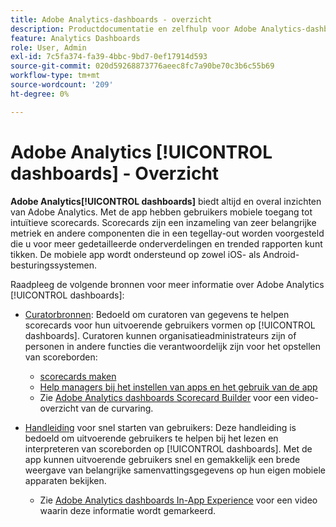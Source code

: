```yaml
---
title: Adobe Analytics-dashboards - overzicht
description: Productdocumentatie en zelfhulp voor Adobe Analytics-dashboards
feature: Analytics Dashboards
role: User, Admin
exl-id: 7c5fa374-fa39-4bbc-9bd7-0ef17914d593
source-git-commit: 020d59268873776aeec8fc7a90be70c3b6c55b69
workflow-type: tm+mt
source-wordcount: '209'
ht-degree: 0%

---
```


# Adobe Analytics [!UICONTROL dashboards] - Overzicht

**Adobe Analytics[!UICONTROL dashboards]** biedt altijd en overal inzichten van Adobe Analytics. Met de app hebben gebruikers mobiele toegang tot intuïtieve scorecards. Scorecards zijn een inzameling van zeer belangrijke metriek en andere componenten die in een tegellay-out worden voorgesteld die u voor meer gedetailleerde onderverdelingen en trended rapporten kunt tikken. De mobiele app wordt ondersteund op zowel iOS- als Android-besturingssystemen.

Raadpleeg de volgende bronnen voor meer informatie over Adobe Analytics [!UICONTROL dashboards]:

* [Curatorbronnen](/help/mobile-app/curator.md): Bedoeld om curatoren van gegevens te helpen scorecards voor hun uitvoerende gebruikers vormen op  [!UICONTROL dashboards]. Curatoren kunnen organisatieadministrateurs zijn of personen in andere functies die verantwoordelijk zijn voor het opstellen van scoreborden:

   * [scorecards maken](/help/mobile-app/create-scorecard.md)
   * [Help managers bij het instellen van apps en het gebruik van de app](/help/mobile-app/set-up-execs.md)
   * Zie [Adobe Analytics dashboards Scorecard Builder](https://experienceleague.adobe.com/docs/analytics-learn/tutorials/additional-tools/analytics-dashboards/adobe-analytics-dashboards-scorecard-builder.html) voor een video-overzicht van de curvaring.


* [Handleiding](/help/mobile-app/executive.md) voor snel starten van gebruikers: Deze handleiding is bedoeld om uitvoerende gebruikers te helpen bij het lezen en interpreteren van scoreborden op  [!UICONTROL dashboards]. Met de app kunnen uitvoerende gebruikers snel en gemakkelijk een brede weergave van belangrijke samenvattingsgegevens op hun eigen mobiele apparaten bekijken.

   * Zie [Adobe Analytics dashboards In-App Experience](https://experienceleague.adobe.com/docs/analytics-learn/tutorials/additional-tools/analytics-dashboards/adobe-analytics-dashboards-in-app-experience.html) voor een video waarin deze informatie wordt gemarkeerd.
